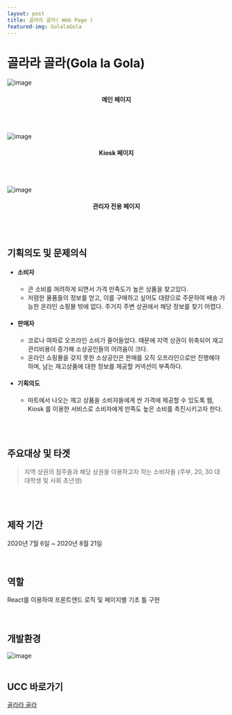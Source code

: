 ```yaml
---
layout: post
title: 골라라 골라( Web Page )
featured-img: GolalaGola
---
```

# 골라라 골라(Gola la Gola)
![image](https://user-images.githubusercontent.com/44697835/91257328-8f1e4580-e7a4-11ea-9a65-e29e1165e824.png)
<br />
<center><h4>메인 페이지</h4></center>  
<br />
<br />
  
![image](https://user-images.githubusercontent.com/44697835/91258521-811df400-e7a7-11ea-8885-8eaad798dc76.png)
<br />
<center><h4>Kiosk 페이지</h4></center>    
<br />
<br />


![image](https://user-images.githubusercontent.com/44697835/91259081-bc6cf280-e7a8-11ea-8e12-26877daa9caf.png)
<br />
<center><h4>관리자 전용 페이지</h4></center>  
<br />
<br />


## 기획의도 및 문제의식

- #### 소비자

  - 큰 소비를 꺼려하게 되면서 가격 만족도가 높은 상품을 찾고있다.
  - 저렴한 물품들의 정보를 얻고, 이를 구매하고 싶어도 대량으로 주문하여 배송 가능한 온라인 쇼핑몰 밖에 없다. 주거지 주변 상권에서 해당 정보를 찾기 어렵다.   

- #### 판매자

  - 코로나 여파로 오프라인 소비가 줄어들었다. 때문에 지역 상권이 위축되어 재고관리비용이 증가해 소상공인들의 어려움이 크다.
  - 온라인 쇼핑몰을 갖지 못한 소상공인은 판매를 오직 오프라인으로만 진행해야 하며, 남는 재고상품에 대한 정보를 제공할 커넥션이 부족하다.  

- #### 기획의도

  - 마트에서 나오는 재고 상품을 소비자들에게 싼 가격에 제공할 수 있도록 웹, Kiosk 를 이용한 서비스로 소비자에게 만족도 높은 소비를 촉진시키고자 한다.  
<br />
<br />

## 주요대상 및 타겟

> 지역 상권의 점주들과 해당 상권을 이용하고자 하는 소비자들 (주부, 20, 30 대 대학생 및 사회 초년생)  
<br />
<br />


## 제작 기간
2020년 7월 6일 ~ 2020년 8월 21일   
<br />
<br />

## 역할
React를 이용하여 프론트앤드 로직 및 페이지별 기초 틀 구현  
<br />
<br />

## 개발환경
![image](https://user-images.githubusercontent.com/44697835/91255493-dbb35200-e79f-11ea-9180-a6dd1d5011bc.png)
<br />
<br />

## UCC 바로가기
[골라라 골라](https://youtu.be/yYATWom7qzY)




